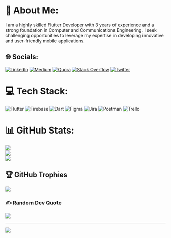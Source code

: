 # 💫 About Me:
I am a highly skilled Flutter Developer with 3 years of experience and a strong foundation in Computer and Communications Engineering. I seek challenging opportunities to leverage my expertise in developing innovative and user-friendly mobile applications.

## 🌐 Socials:
[![LinkedIn](https://img.shields.io/badge/LinkedIn-%230077B5.svg?logo=linkedin&logoColor=white)](https://linkedin.com/in/https://www.linkedin.com/in/adzumrjada/) [![Medium](https://img.shields.io/badge/Medium-12100E?logo=medium&logoColor=white)](https://medium.com/@https://medium.com/@adzumrjada) [![Quora](https://img.shields.io/badge/Quora-%23B92B27.svg?logo=Quora&logoColor=white)](https://quora.com/profile/https://www.quora.com/profile/Abdulaziz-Umar-Jada) [![Stack Overflow](https://img.shields.io/badge/-Stackoverflow-FE7A16?logo=stack-overflow&logoColor=white)](https://stackoverflow.com/users/https://stackoverflow.com/users/7685942/adzumr) [![Twitter](https://img.shields.io/badge/Twitter-%231DA1F2.svg?logo=Twitter&logoColor=white)](https://twitter.com/https://twitter.com/adzumrjada) 

# 💻 Tech Stack:
![Flutter](https://img.shields.io/badge/Flutter-%2302569B.svg?style=for-the-badge&logo=Flutter&logoColor=white) ![Firebase](https://img.shields.io/badge/firebase-%23039BE5.svg?style=for-the-badge&logo=firebase) ![Dart](https://img.shields.io/badge/dart-%230175C2.svg?style=for-the-badge&logo=dart&logoColor=white) 	![Figma](https://img.shields.io/badge/figma-%23F24E1E.svg?style=for-the-badge&logo=figma&logoColor=white) ![Jira](https://img.shields.io/badge/jira-%230A0FFF.svg?style=for-the-badge&logo=jira&logoColor=white) ![Postman](https://img.shields.io/badge/Postman-FF6C37?style=for-the-badge&logo=postman&logoColor=white) ![Trello](https://img.shields.io/badge/Trello-%23026AA7.svg?style=for-the-badge&logo=Trello&logoColor=white)
# 📊 GitHub Stats:
![](https://github-readme-stats.vercel.app/api?username=Adzumr&theme=vue&hide_border=false&include_all_commits=false&count_private=false)<br/>
![](https://github-readme-streak-stats.herokuapp.com/?user=Adzumr&theme=vue&hide_border=false)<br/>
![](https://github-readme-stats.vercel.app/api/top-langs/?username=Adzumr&theme=vue&hide_border=false&include_all_commits=false&count_private=false&layout=compact)

## 🏆 GitHub Trophies
![](https://github-profile-trophy.vercel.app/?username=Adzumr&theme=radical&no-frame=true&no-bg=true&margin-w=4)

### ✍️ Random Dev Quote
![](https://quotes-github-readme.vercel.app/api?type=horizontal&theme=dark)

---
[![](https://visitcount.itsvg.in/api?id=Adzumr&icon=0&color=0)](https://visitcount.itsvg.in)
